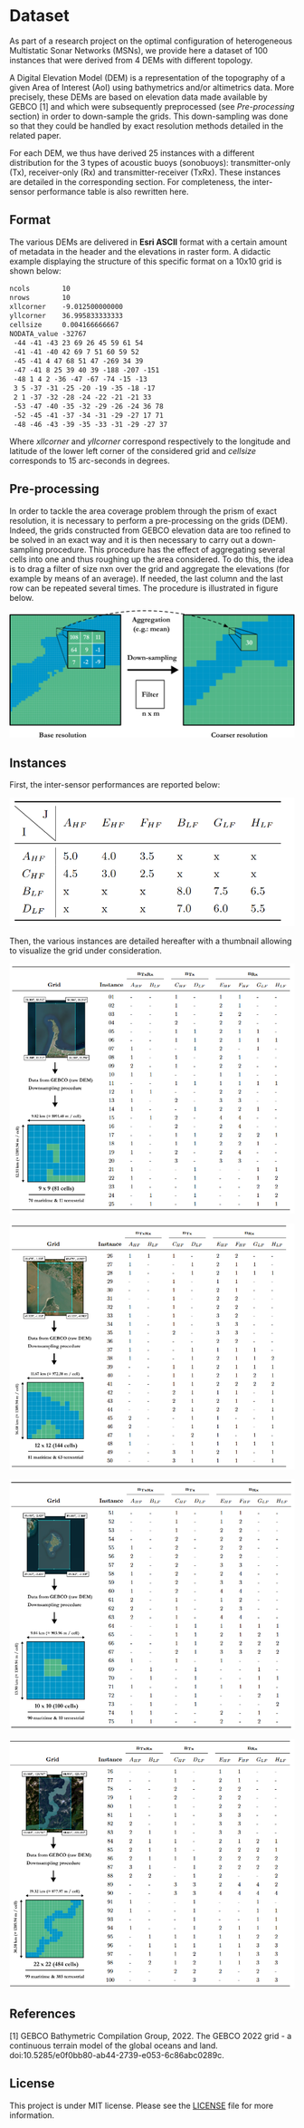# Dataset

As part of a research project on the optimal configuration of heterogeneous Multistatic Sonar Networks (MSNs), we provide here a dataset of 100 instances that were derived from 4 DEMs with different topology. 

A Digital Elevation Model (DEM) is a representation of the topography of a given Area of Interest (AoI) using bathymetrics and/or altimetrics data. More precisely, these DEMs are based on elevation data made available by GEBCO [1] and which were subsequently preprocessed (see *Pre-processing* section) in order to down-sample the grids. This down-sampling was done so that they could be handled by exact resolution methods detailed in the related paper.

For each DEM, we thus have derived 25 instances with a different distribution for the 3 types of acoustic buoys (sonobuoys): transmitter-only (Tx), receiver-only (Rx) and transmitter-receiver (TxRx). These instances are detailed in the corresponding section. For completeness, the inter-sensor performance table is also rewritten here.

## Format

The various DEMs are delivered in **Esri ASCII** format with a certain amount of metadata in the header and the elevations in raster form. A didactic example displaying the structure of this specific format on a 10x10 grid is shown below:

```
ncols        10  
nrows        10  
xllcorner    -9.012500000000  
yllcorner    36.995833333333  
cellsize     0.004166666667  
NODATA_value -32767  
 -44 -41 -43 23 69 26 45 59 61 54  
 -41 -41 -40 42 69 7 51 60 59 52  
 -45 -41 4 47 68 51 47 -269 34 39  
 -47 -41 8 25 39 40 39 -188 -207 -151  
 -48 1 4 2 -36 -47 -67 -74 -15 -13  
 3 5 -37 -31 -25 -20 -19 -35 -18 -17  
 2 1 -37 -32 -28 -24 -22 -21 -21 33  
 -53 -47 -40 -35 -32 -29 -26 -24 36 78  
 -52 -45 -41 -37 -34 -31 -29 -27 17 71  
 -48 -46 -43 -39 -35 -33 -31 -29 -27 37  
```

Where *xllcorner* and *yllcorner* correspond respectively to the longitude and latitude of the lower left corner of the considered grid and *cellsize* corresponds to 15 arc-seconds in degrees.

## Pre-processing

In order to tackle the area coverage problem through the prism of exact resolution, it is necessary to perform a pre-processing on the grids (DEM). Indeed, the grids constructed from GEBCO elevation data are too refined to be solved in an exact way and it is then necessary to carry out a down-sampling procedure. This procedure has the effect of aggregating several cells into one and thus roughing up the area considered. To do this, the idea is to drag a filter of size nxn over the grid and aggregate the elevations (for example by means of an average). If needed, the last column and the last row can be repeated several times. The procedure is illustrated in figure below.

![down_sampling](https://github.com/owein-thuillier/MSN-dataset/blob/main/images/down_sampling.png)

## Instances

First, the inter-sensor performances are reported below:

![performances](https://github.com/owein-thuillier/MSN-dataset/blob/main/images/performances.png)

Then, the various instances are detailed hereafter with a thumbnail allowing to visualize the grid under consideration.

![group_1](https://github.com/owein-thuillier/MSN-dataset/blob/main/images/group_1.png)

![group_2](https://github.com/owein-thuillier/MSN-dataset/blob/main/images/group_2.png)

![group_3](https://github.com/owein-thuillier/MSN-dataset/blob/main/images/group_3.png)

![group_4](https://github.com/owein-thuillier/MSN-dataset/blob/main/images/group_4.png)

## References

[1] GEBCO Bathymetric Compilation Group, 2022. The GEBCO 2022 grid - a continuous terrain model of the global oceans and land. doi:10.5285/e0f0bb80-ab44-2739-e053-6c86abc0289c.

## License

This project is under MIT license. Please see the [LICENSE](LICENSE) file for more information.

